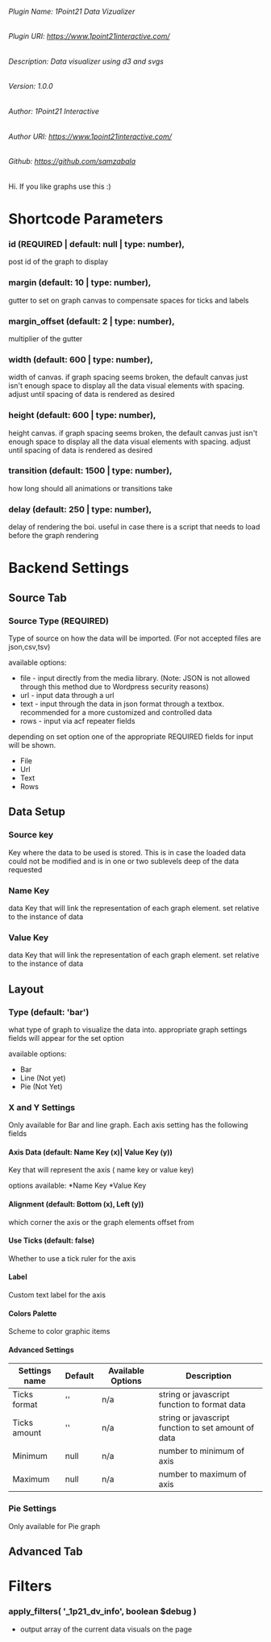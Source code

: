 ###### Plugin Name: 1Point21 Data Vizualizer
###### Plugin URI: https://www.1point21interactive.com/
###### Description: Data visualizer using d3 and svgs
###### Version: 1.0.0
###### Author: 1Point21 Interactive
###### Author URI: https://www.1point21interactive.com/
###### Github: https://github.com/samzabala



Hi. If you like graphs use this :)

# Shortcode Parameters




### id (REQUIRED | default: null | type: number),
post id of the graph to display

### margin (default: 10 | type: number),
gutter to set on graph canvas to compensate spaces for ticks and labels

### margin_offset (default: 2 | type: number),
multiplier of the gutter

### width (default: 600 | type: number),
width of canvas. if graph spacing seems broken, the default canvas just isn't enough space to display all the data visual elements with spacing. adjust until spacing of data is rendered as desired

### height (default: 600 | type: number),
height canvas. if graph spacing seems broken, the default canvas just isn't enough space to display all the data visual elements with spacing. adjust until spacing of data is rendered as desired

### transition (default: 1500 | type: number),
how long should all animations or transitions take

### delay (default: 250 | type: number),
delay of rendering the boi. useful in case there is a script that needs to load before the graph rendering


# Backend Settings

## Source Tab

### Source Type (REQUIRED)
Type of source on how the data will be imported. (For not accepted files are json,csv,tsv)

available options:
* file - input directly from the media library. (Note: JSON is not allowed through this method due to Wordpress security reasons)
* url - input data through a url
* text - input through the data in json format through a textbox. recommended for a more customized and controlled data
* rows - input via acf repeater fields

depending on set option one of the appropriate  REQUIRED fields for input will be shown. 
* File
* Url
* Text
* Rows

## Data Setup 

### Source key
Key where the data to be used is stored. This is in case the loaded data could not be modified and is in one or two sublevels deep of the data requested


### Name Key
data Key that will link the representation of each graph element. set relative to the instance of data

### Value Key
data Key that will link the representation of each graph element. set relative to the instance of data 



## Layout
### Type (default: 'bar')
what type of graph to visualize the data into. appropriate graph settings fields will appear for the set option

available options:
* Bar
* Line (Not yet)
* Pie (Not Yet)

### X and Y Settings
Only available for Bar and line graph. Each axis setting has the following fields

#### Axis Data (default: Name Key (x)| Value Key (y))
Key that will represent the axis ( name key or value key)

options available:
*Name Key
*Value Key

#### Alignment (default: Bottom (x), Left (y))
which corner the axis or the graph elements offset from


#### Use Ticks (default: false)
Whether to use a tick ruler for the axis

#### Label
Custom text label for the axis


#### Colors Palette
Scheme to color graphic items


#### Advanced Settings

| Settings name | Default | Available Options | Description  |
| ------------- | ------- | ----------------- | ------------ |
| Ticks format  | '' | n/a | string or javascript function to format data |
| Ticks amount  | '' | n/a | string or javascript function to set amount of data |
| Minimum       | null | n/a | number to minimum of axis |
| Maximum       | null | n/a | number to maximum of axis |



### Pie Settings
Only available for Pie graph

## Advanced Tab
# Filters
### apply_filters( '_1p21_dv_info', boolean $debug )
- output array of the current data visuals on the page
